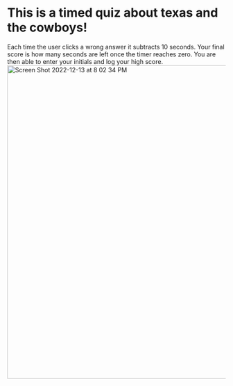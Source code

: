 # This is a timed quiz about texas and the cowboys!
Each time the user clicks a wrong answer it subtracts 10 seconds. 
Your final score is how many seconds are left once the timer reaches zero.
You are then able to enter your initials and log your high score.<img width="721" alt="Screen Shot 2022-12-13 at 8 02 34 PM" src="https://user-images.githubusercontent.com/111713058/207487005-458e1a85-b587-4fe4-b082-68320e4ca441.png">
